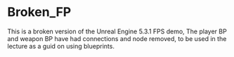 # Broken_FP
 This is a broken version of the Unreal Engine 5.3.1 FPS demo, The player BP and weapon BP have had connections and node removed, to be used in the lecture as a guid on using blueprints.
